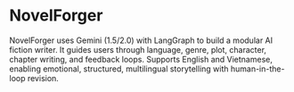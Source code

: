 # NovelForger
NovelForger uses Gemini (1.5/2.0) with LangGraph to build a modular AI fiction writer. It guides users through language, genre, plot, character, chapter writing, and feedback loops. Supports English and Vietnamese, enabling emotional, structured, multilingual storytelling with human-in-the-loop revision.
